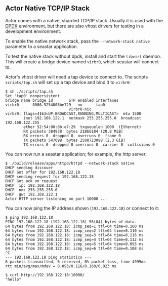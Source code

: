 Actor Native TCP/IP Stack
---------------------------

Actor comes with a native, sharded TCP/IP stack.  Usually it is used with the [DPDK](building-dpdk.md) environment, but there are also vhost drivers for testing in a development environment.

To enable the native network stack, pass the `--network-stack native` parameter to a seastar application.

To test the native stack without dpdk, install and start the `libvirt` daemon.  This will create a bridge device named `virbr0`, which seastar will connect to.

Actor's vhost driver will need a tap device to connect to.  The scripts `scripts/tap.sh` will set up a tap device and bind it to `virbr0`:

	$ sh ./scripts/tap.sh 
	Set 'tap0' nonpersistent
	bridge name	bridge id		STP enabled	interfaces
	virbr0		8000.5254008be729	no		tap0
								virbr0-nic
	virbr0: flags=4163<UP,BROADCAST,RUNNING,MULTICAST>  mtu 1500
	        inet 192.168.122.1  netmask 255.255.255.0  broadcast 192.168.122.255
	        ether 52:54:00:8b:e7:29  txqueuelen 1000  (Ethernet)
	        RX packets 384938  bytes 21866184 (20.8 MiB)
	        RX errors 0  dropped 0  overruns 0  frame 0
	        TX packets 547098  bytes 2508723098 (2.3 GiB)
	        TX errors 0  dropped 0 overruns 0  carrier 0  collisions 0

You can now run a seastar application; for example, the http server:

	$ ./build/release/apps/httpd/httpd --network-stack native
	DHCP sending discover
	DHCP Got offer for 192.168.122.18
	DHCP sending request for 192.168.122.18
	DHCP Got ack on request
	DHCP  ip: 192.168.122.18
	DHCP  nm: 255.255.255.0
	DHCP  gw: 192.168.122.1
	Actor HTTP server listening on port 10000 ...

You can now ping the IP address shown (`192.168.122.18`) or connect to it:

	$ ping 192.168.122.18
	PING 192.168.122.18 (192.168.122.18) 56(84) bytes of data.
	64 bytes from 192.168.122.18: icmp_seq=1 ttl=64 time=0.160 ms
	64 bytes from 192.168.122.18: icmp_seq=2 ttl=64 time=0.110 ms
	64 bytes from 192.168.122.18: icmp_seq=3 ttl=64 time=0.116 ms
	64 bytes from 192.168.122.18: icmp_seq=4 ttl=64 time=0.112 ms
	64 bytes from 192.168.122.18: icmp_seq=5 ttl=64 time=0.093 ms
	64 bytes from 192.168.122.18: icmp_seq=6 ttl=64 time=0.108 ms
	^C
	--- 192.168.122.18 ping statistics ---
	6 packets transmitted, 6 received, 0% packet loss, time 4999ms
	rtt min/avg/max/mdev = 0.093/0.116/0.160/0.023 ms
	
	$ curl http://192.168.122.18:10000/
	"hello" 


